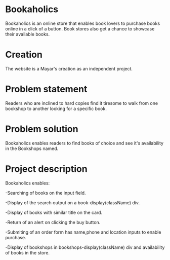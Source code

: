 
# Bookaholics

Bookaholics is an online store that enables book lovers to purchase books online in a click of a button. Book stores also get a chance to showcase their available books.

# Creation

The website is a Mayar's creation as an independent project.

# Problem statement

Readers who are inclined to hard copies find it tiresome to walk from one bookshop to another looking for a specific book. 

# Problem solution

Bookaholics enables readers to find books of choice and see it's availability in the Bookshops named.

# Project description

Bookaholics enables:

   -Searching of books on the input field.

   -Display of the search output on a book-display(className) div.

   -Display of books with similar title on the card.

   -Return of an alert on clicking the buy button.

   -Submiting of an order form has name,phone and location inputs to enable purchase.

   -Display of bookshops in bookshops-display(className) div and availability of books in the store.





